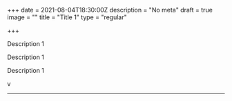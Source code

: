 +++
date = 2021-08-04T18:30:00Z
description = "No meta"
draft = true
image = ""
title = "Title 1"
type = "regular"

+++
 

Description 1

Description 1

Description 1

v

***